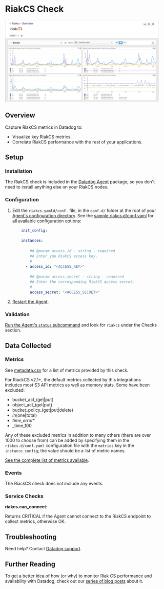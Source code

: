 # RiakCS Check

![RiakCS Dashboard][1]

## Overview

Capture RiakCS metrics in Datadog to:

* Visualize key RiakCS metrics.
* Correlate RiakCS performance with the rest of your applications.

## Setup
### Installation

The RiakCS check is included in the [Datadog Agent][2] package, so you don't need to install anything else on your RiakCS nodes.

### Configuration

1. Edit the `riakcs.yamld/conf.` file, in the `conf.d/` folder at the root of your [Agent's configuration directory][3]. See the [sample riakcs.d/conf.yaml][4] for all available configuration options:

    ```yaml
        init_config:

        instances:

            ## @param access_id - string - required
            ## Enter you RiakCS access key.
            #
          - access_id: "<ACCESS_KEY>"

            ## @param access_secret - string - required
            ## Enter the corresponding RiakCS access secret.
            #
            access_secret: "<ACCESS_SECRET>"
    ```

2. [Restart the Agent][5].

### Validation

[Run the Agent's `status` subcommand][6] and look for `riakcs` under the Checks section.

## Data Collected
### Metrics

See [metadata.csv][7] for a list of metrics provided by this check.

For RiackCS v2.1+, the default metrics collected by this integrations includes most S3 API metrics as well as memory stats. Some have been excluded:

* bucket_acl_(get|put)
* object_acl_(get|put)
* bucket_policy_(get|put|delete)
* _in_(one|total)
* _time_error_*
* _time_100

Any of these excluded metrics in addition to many others (there are over 1000 to choose from) can be added by specifying them in the
`riakcs.d/conf.yaml` configuration file with the `metrics` key in the `instance_config`; the value should be a list of metric names.

[See the complete list of metrics available][8].

### Events
The RiackCS check does not include any events.

### Service Checks

**riakcs.can_connect**:

Returns CRITICAL if the Agent cannot connect to the RiakCS endpoint to collect metrics, otherwise OK.

## Troubleshooting
Need help? Contact [Datadog support][9].

## Further Reading

To get a better idea of how (or why) to monitor Riak CS performance and availability with Datadog, check out our [series of blog posts][10] about it.

[1]: https://raw.githubusercontent.com/DataDog/integrations-core/master/riakcs/images/riakcs_dashboard.png
[2]: https://app.datadoghq.com/account/settings#agent
[3]: https://docs.datadoghq.com/agent/guide/agent-configuration-files/#agent-configuration-directory
[4]: https://github.com/DataDog/integrations-core/blob/master/riakcs/datadog_checks/riakcs/data/conf.yaml.example
[5]: https://docs.datadoghq.com/agent/guide/agent-commands/#start-stop-and-restart-the-agent
[6]: https://docs.datadoghq.com/agent/guide/agent-commands/#agent-status-and-information
[7]: https://github.com/DataDog/integrations-core/blob/master/riakcs/metadata.csv
[8]: https://github.com/basho/riak_cs/wiki/Riak-cs-and-stanchion-metrics
[9]: https://docs.datadoghq.com/help
[10]: https://www.datadoghq.com/blog/monitor-riak-cs-performance-and-availability
